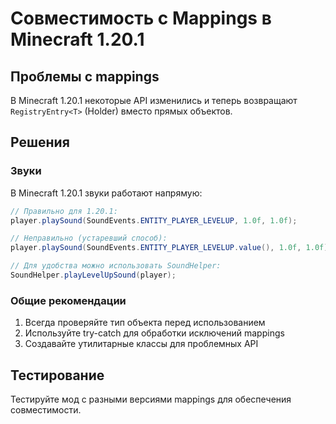 # Совместимость с Mappings в Minecraft 1.20.1

## Проблемы с mappings

В Minecraft 1.20.1 некоторые API изменились и теперь возвращают `RegistryEntry<T>` (Holder) вместо прямых объектов.

## Решения

### Звуки
В Minecraft 1.20.1 звуки работают напрямую:
```java
// Правильно для 1.20.1:
player.playSound(SoundEvents.ENTITY_PLAYER_LEVELUP, 1.0f, 1.0f);

// Неправильно (устаревший способ):
player.playSound(SoundEvents.ENTITY_PLAYER_LEVELUP.value(), 1.0f, 1.0f);

// Для удобства можно использовать SoundHelper:
SoundHelper.playLevelUpSound(player);
```

### Общие рекомендации
1. Всегда проверяйте тип объекта перед использованием
2. Используйте try-catch для обработки исключений mappings
3. Создавайте утилитарные классы для проблемных API

## Тестирование
Тестируйте мод с разными версиями mappings для обеспечения совместимости.